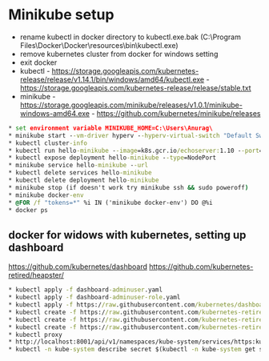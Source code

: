 # Minikube setup

* rename kubectl in docker directory to kubectl.exe.bak (C:\Program Files\Docker\Docker\resources\bin\kubectl.exe)
* remove kubernetes cluster from docker for windows setting
* exit docker
* kubectl - <https://storage.googleapis.com/kubernetes-release/release/v1.14.1/bin/windows/amd64/kubectl.exe> - <https://storage.googleapis.com/kubernetes-release/release/stable.txt>
* minikube - <https://storage.googleapis.com/minikube/releases/v1.0.1/minikube-windows-amd64.exe> - <https://github.com/kubernetes/minikube/releases>

```cmd
* set environment variable MINIKUBE_HOME=C:\Users\Anurag\
* minikube start --vm-driver hyperv --hyperv-virtual-switch "Default Switch"
* kubectl cluster-info
* kubectl run hello-minikube --image=k8s.gcr.io/echoserver:1.10 --port=8080
* kubectl expose deployment hello-minikube --type=NodePort
* minikube service hello-minikube --url
* kubectl delete services hello-minikube
* kubectl delete deployment hello-minikube
* minikube stop (if doesn't work try minikube ssh && sudo poweroff)
* minikube docker-env
* @FOR /f "tokens=*" %i IN ('minikube docker-env') DO @%i
* docker ps
```

## docker for widows with kubernetes, setting up dashboard

<https://github.com/kubernetes/dashboard>
<https://github.com/kubernetes-retired/heapster/>

```cmd
* kubectl apply -f dashboard-adminuser.yaml
* kubectl apply -f dashboard-adminuser-role.yaml
* kubectl apply -f https://raw.githubusercontent.com/kubernetes/dashboard/v1.10.1/src/deploy/recommended/kubernetes-dashboard.yaml
* kubectl create -f https://raw.githubusercontent.com/kubernetes-retired/heapster/master/deploy/kube-config/influxdb/influxdb.yaml
* kubectl create -f https://raw.githubusercontent.com/kubernetes-retired/heapster/master/deploy/kube-config/influxdb/heapster.yaml
* kubectl create -f https://raw.githubusercontent.com/kubernetes-retired/heapster/master/deploy/kube-config/influxdb/grafana.yaml
* kubectl proxy
* http://localhost:8001/api/v1/namespaces/kube-system/services/https:kubernetes-dashboard:/proxy/
* kubectl -n kube-system describe secret $(kubectl -n kube-system get secret | grep admin-user | awk '{print $1}')
```
